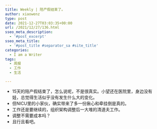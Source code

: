 ```yaml
---
title: Weekly | 陪产假结束了。
author: xiaowenz
type: post
date: 2021-12-27T03:03:35+00:00
url: /2021/12/27/136.html
sseo_meta_description:
  - '#post_excerpt'
sseo_meta_title:
  - '#post_title #separator_sa #site_title'
categories:
  - I am a Writer
tags:
  - 周报
  - 工作
  - 生活

---
```

  * 15天的陪产假结束了，怎么说呢，不是很真实。小望还在医院里，身边没有娃，总觉得生活似乎没有发生什么大的变化。
  * 但NICU里的小家伙，确实带来了多一份揪心和牵挂倒是真的。
  * 工作还是要继续的，组织架构调整后一大堆的清道夫工作。
  * 调整不需要成本吗？
  * 且行且看吧。